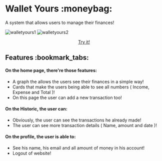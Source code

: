 <h1>Wallet Yours :moneybag:</h1>

<p>A system that allows users to manage their finances!</p>

![walletyours1](https://user-images.githubusercontent.com/85764820/203411821-992e8df5-38df-4d1f-93a4-1975024888ea.PNG)
![walletyours2](https://user-images.githubusercontent.com/85764820/203412067-b48ca0fb-626a-449c-8d75-bb5076497806.PNG)

<p align="center">
  <a href="http://walletyours.infinityfreeapp.com">Try it!</a>
</p>

<h2>Features :bookmark_tabs:</h2>
  <h4>On the home page, there're those features:</h4>
  <ul>
    <li>
      A graph the allows the users see their finances in a simple way!
    </li>
    <li>
      Cards that make the users being able to see all numbers ( Income, Expense and Total )!
    </li>
    <li>
      On this page the user can add a new transaction too!
    </li>
  </ul>

  <h4>On the Historic, the user can:</h4>
  <ul>
    <li>
      Obviously, the user can see the transactions he already made!
    </li>
    <li>
      The user can see more transaction details ( Name, amount and date )!
    </li>
  </ul>

  <h4>On the profile, the user is able to:</h4>
  <ul>
    <li>
      See his name, his email and all amount of money in his account!
    </li>
    <li>Logout of website!</li>
  </ul>
